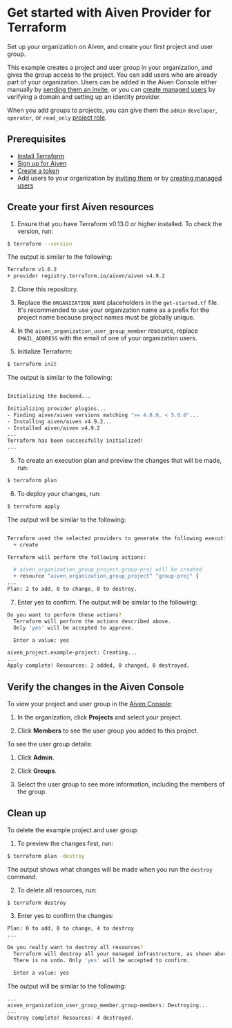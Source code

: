 # Get started with Aiven Provider for Terraform 

Set up your organization on Aiven, and create your first project and user group.

This example creates a project and user group in your organization, and gives the group access to the project. You can add users who are already part of your organization. Users can be added in the Aiven Console either manually by [sending them an invite](https://aiven.io/docs/platform/howto/manage-org-users), or you can [create managed users](https://aiven.io/docs/platform/concepts/managed-users) by verifying a domain and setting up an identity provider.

When you add groups to projects, you can give them the `admin` `developer`, `operator`, or `read_only` [project role](https://aiven.io/docs/platform/reference/project-member-privileges).

## Prerequisites

* [Install Terraform](https://www.terraform.io/downloads)
* [Sign up for Aiven](https://console.aiven.io/signup?utm_source=github&utm_medium=organic&utm_campaign=devportal&utm_content=repo)
* [Create a token](https://docs.aiven.io/docs/platform/howto/create_authentication_token.html)
* Add users to your organization by [inviting them](https://aiven.io/docs/platform/howto/manage-org-users) or by [creating managed users](https://aiven.io/docs/platform/concepts/managed-users)

## Create your first Aiven resources

1. Ensure that you have Terraform v0.13.0 or higher installed. To check the version, run:  

```sh
$ terraform --version 
```

The output is similar to the following:

```sh
Terraform v1.6.2
+ provider registry.terraform.io/aiven/aiven v4.9.2
```

2. Clone this repository.

3. Replace the `ORGANIZATION_NAME` placeholders in the `get-started.tf` file. It's recommended to use your organization name as a prefix for the project name because project names must be globally unique.

4. In the `aiven_organization_user_group_member` resource, replace `EMAIL_ADDRESS` with the email of one of your organization users.

5. Initialize Terraform:

```sh
$ terraform init
```

The output is similar to the following:

```sh

Initializing the backend...

Initializing provider plugins...
- Finding aiven/aiven versions matching ">= 4.0.0, < 5.0.0"...
- Installing aiven/aiven v4.9.2...
- Installed aiven/aiven v4.9.2
...
Terraform has been successfully initialized!
...
```

5. To create an execution plan and preview the changes that will be made, run:

```sh
$ terraform plan

```

6. To deploy your changes, run:

```sh
$ terraform apply 
```

The output will be similar to the following:
```sh

Terraform used the selected providers to generate the following execution plan. Resource actions are indicated with the following symbols:
  + create

Terraform will perform the following actions:

  # aiven_organization_group_project.group-proj will be created
  + resource "aiven_organization_group_project" "group-proj" {
...
Plan: 2 to add, 0 to change, 0 to destroy.
```

7. Enter yes to confirm. The output will be similar to the following:

```sh
Do you want to perform these actions?
  Terraform will perform the actions described above.
  Only 'yes' will be accepted to approve.

  Enter a value: yes

aiven_project.example-project: Creating...
...
Apply complete! Resources: 2 added, 0 changed, 0 destroyed.
```

## Verify the changes in the Aiven Console 

To view your project and user group in the [Aiven Console](https://console.aiven.io/):

1. In the organization, click **Projects** and select your project.

2. Click **Members** to see the user group you added to this project.


To see the user group details:

1. Click **Admin**. 

2. Click **Groups**. 

3. Select the user group to see more information, including the members of the group.


## Clean up

To delete the example project and user group:

1. To preview the changes first, run:

```sh
$ terraform plan -destroy 
```

The output shows what changes will be made when you run the `destroy` command.

2. To delete all resources, run:

```sh
$ terraform destroy 
```

3. Enter yes to confirm the changes:

```sh
Plan: 0 to add, 0 to change, 4 to destroy
...

Do you really want to destroy all resources?
  Terraform will destroy all your managed infrastructure, as shown above.
  There is no undo. Only 'yes' will be accepted to confirm.

  Enter a value: yes
```

The output will be similar to the following:

```sh
...
aiven_organization_user_group_member.group-members: Destroying...
...
Destroy complete! Resources: 4 destroyed.
```
